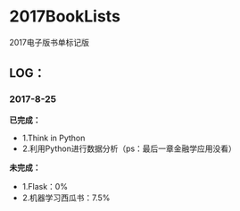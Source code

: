 # 2017BookLists
2017电子版书单标记版

## LOG：
### 2017-8-25
<b>已完成：</b> 
* 1.Think in Python
* 2.利用Python进行数据分析（ps：最后一章金融学应用没看）<br>

<b>未完成：</b>
* 1.Flask：0%
* 2.机器学习西瓜书：7.5%
   
   

